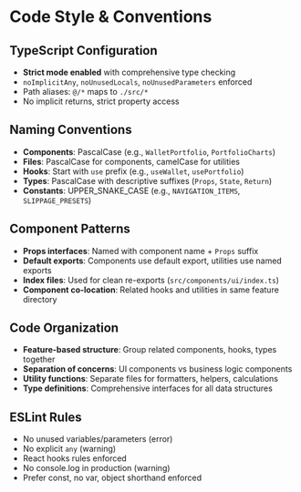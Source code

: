 # Code Style & Conventions

## TypeScript Configuration

- **Strict mode enabled** with comprehensive type checking
- `noImplicitAny`, `noUnusedLocals`, `noUnusedParameters` enforced
- Path aliases: `@/*` maps to `./src/*`
- No implicit returns, strict property access

## Naming Conventions

- **Components**: PascalCase (e.g., `WalletPortfolio`, `PortfolioCharts`)
- **Files**: PascalCase for components, camelCase for utilities
- **Hooks**: Start with `use` prefix (e.g., `useWallet`, `usePortfolio`)
- **Types**: PascalCase with descriptive suffixes (`Props`, `State`, `Return`)
- **Constants**: UPPER_SNAKE_CASE (e.g., `NAVIGATION_ITEMS`, `SLIPPAGE_PRESETS`)

## Component Patterns

- **Props interfaces**: Named with component name + `Props` suffix
- **Default exports**: Components use default export, utilities use named exports
- **Index files**: Used for clean re-exports (`src/components/ui/index.ts`)
- **Component co-location**: Related hooks and utilities in same feature directory

## Code Organization

- **Feature-based structure**: Group related components, hooks, types together
- **Separation of concerns**: UI components vs business logic components
- **Utility functions**: Separate files for formatters, helpers, calculations
- **Type definitions**: Comprehensive interfaces for all data structures

## ESLint Rules

- No unused variables/parameters (error)
- No explicit `any` (warning)
- React hooks rules enforced
- No console.log in production (warning)
- Prefer const, no var, object shorthand enforced
